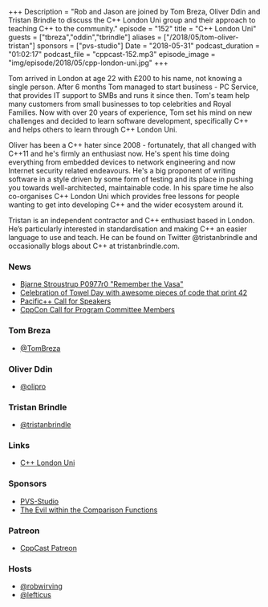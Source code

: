 +++
Description = "Rob and Jason are joined by Tom Breza, Oliver Ddin and Tristan Brindle to discuss the C++ London Uni group and their approach to teaching C++ to the community."
episode = "152"
title = "C++ London Uni"
guests = ["tbreza","oddin","tbrindle"]
aliases = ["/2018/05/tom-oliver-tristan"]
sponsors = ["pvs-studio"]
Date = "2018-05-31"
podcast_duration = "01:02:17"
podcast_file = "cppcast-152.mp3"
episode_image = "img/episode/2018/05/cpp-london-uni.jpg"
+++

Tom arrived in London at age 22 with £200 to his name, not knowing a single person.
After 6 months Tom managed to start business - PC Service, that provides IT support to SMBs and runs it since then. Tom's team help many customers from small businesses to top celebrities and Royal Families.
Now with over 20 years of experience, Tom set his mind on new challenges and decided to learn software development, specifically C++ and helps others to learn through C++ London Uni.
 
Oliver has been a C++ hater since 2008 - fortunately, that all changed with C++11 and he's firmly an enthusiast now. He's spent his time doing everything from embedded devices to network engineering and now Internet security related endeavours. He's a big proponent of writing software in a style driven by some form of testing and its place in pushing you towards well-architected, maintainable code. In his spare time he also co-organises C++ London Uni which provides free lessons for people wanting to get into developing C++ and the wider ecosystem around it.
 
Tristan is an independent contractor and C++ enthusiast based in London. He’s particularly interested in standardisation and making C++ an easier language to use and teach. He can be found on Twitter @tristanbrindle and occasionally blogs about C++ at tristanbrindle.com.

### News ###

 - [Bjarne Stroustrup P0977r0 "Remember the Vasa"](http://open-std.org/JTC1/SC22/WG21/docs/papers/2018/p0977r0.pdf)
 - [Celebration of Towel Day with awesome pieces of code that print 42](https://www.fluentcpp.com/2018/05/25/celebration-of-towel-day-with-your-awesome-pieces-of-code-that-print-42/)
 - [Pacific++ Call for Speakers](https://pacificplusplus.com/)
 - [CppCon Call for Program Committee Members](https://old.reddit.com/r/cpp/comments/8knuf6/cppcon_call_for_program_committee_members/)
 
### Tom Breza ###

 - [@TomBreza](https://twitter.com/TomBreza)

### Oliver Ddin ###

 - [@olipro](https://twitter.com/Olipro)

### Tristan Brindle ###

 - [@tristanbrindle](https://twitter.com/tristanbrindle)

### Links ###

 - [C++ London Uni](https://www.cpplondonuni.com/)

### Sponsors ###

- [PVS-Studio](https://www.viva64.com/pvs-studio)
- [The Evil within the Comparison Functions](https://www.viva64.com/en/b/0509/)

### Patreon ###

- [CppCast Patreon](https://www.patreon.com/CppCast)

### Hosts ###

- [@robwirving](https://twitter.com/robwirving)
- [@lefticus](https://twitter.com/lefticus)

